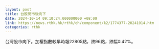 ```yaml
---
layout: post
title: 台股開市後向下
date: 2024-10-14 09:10:24.000000000 +08:00
link: https://news.rthk.hk/rthk/ch/component/k2/1774377-20241014.htm
categories: rthk
---
```


台灣股市向下。加權指數較早時報22805點，跌96點，跌幅0.42%。

